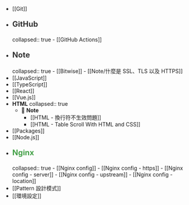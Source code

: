 - [[Git]]
- <p style="font-size: 20px; font-weight: bold; color: #333;">GitHub</p>
  collapsed:: true
	- [[GitHub Actions]]
- <p style="font-size: 20px; font-weight: bold; color: #333;">Note</p>
  collapsed:: true
	- [[Bitwise]]
	- [[Note/什麼是 SSL、TLS 以及 HTTPS]]
- [[JavaScript]]
- [[TypeScript]]
- [[React]]
- [[Vue.js]]
- **HTML**
  collapsed:: true
	- 📓 **Note**
		- [[HTML - 換行符不生效問題]]
		- [[HTML - Table Scroll With HTML and CSS]]
- [[Packages]]
- [[Node.js]]
- <p style="font-size: 20px; font-weight: bold; color: #43A047;">Nginx</p>
  collapsed:: true
	- [[Nginx config]]
		- [[Nginx config - https]]
		- [[Nginx config - server]]
		- [[Nginx config - upstream]]
		- [[Nginx config - location]]
- [[Pattern 設計模式]]
- [[環境設定]]